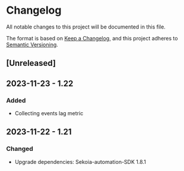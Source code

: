 # Changelog

All notable changes to this project will be documented in this file.

The format is based on [Keep a Changelog](https://keepachangelog.com/en/1.0.0/),
and this project adheres to [Semantic Versioning](https://semver.org/spec/v2.0.0.html).

## [Unreleased]

## 2023-11-23 - 1.22

### Added

- Collecting events lag metric

## 2023-11-22 - 1.21

### Changed

- Upgrade dependencies: Sekoia-automation-SDK 1.8.1

